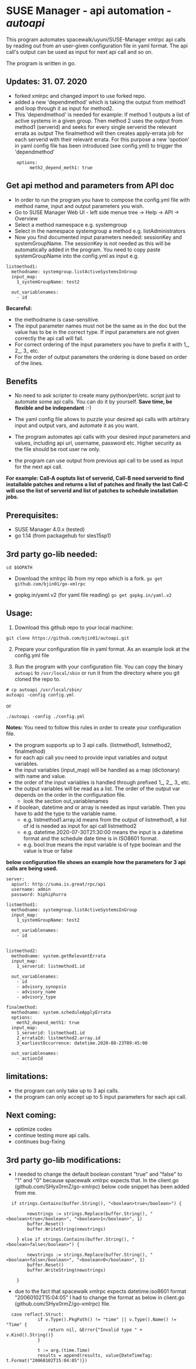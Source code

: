 # SUSE Manager - api automation - *autoapi*

This program automates spacewalk/uyuni/SUSE-Manager xmlrpc api calls by reading out from an user-given 
configuration file in yaml format. The api call's output can be used as input for next api call and so on.

The program is written in go.

## Updates: 31. 07. 2020
* forked xmlrpc and changed import to use forked repo.
* added a new 'dependmethod' which is taking the output from method1 and loop through it as input for method2. 
* This 'dependmethod' is needed for example:
    If method 1 outputs a list of active systems in a given group.
    Then method 2 uses the output from method1 (serverid) and seeks for every single serverid the relevant errata as output 
    The finalmethod will then creates apply-errata job for each serverid with their relevant errata.
    For this purpose a new 'opotion' in yaml config file has been introduced (see config.yml) to trigger the 'dependmethod'
    
```
    options:
         meth2_depend_meth1: true
```

## Get api method and parameters from API doc
* In order to run the program you have to compose the config.yml file with method name, input and output parameters you wish.
* Go to SUSE Manager Web UI - left side menue tree -> Help -> API -> Overview
* Select a method namespace e.g. systemgroup
* Select in the namespace systemgroup a method e.g. listAdministrators
* Now you find documented input parameters needed: sessionKey and systemGroupName.
The sessionKey is not needed as this will be automatically added in the program.
You need to copy paste systemGroupName into the config.yml as input e.g.
```
listmethod1:
  methodname: systemgroup.listActiveSystemsInGroup
  input_map:
    1_systemGroupName: test2
       
  out_variablenames:  
    - id
```
__Becareful:__ 
* the methodname is case-sensitive.
* The input parameter names must not be the same as in the doc but the value has to be in the correct type. If input parameters are not given correctly the api call will fail.
* For correct ordering of the input parameters you have to prefix it with 1_, 2_, 3_ etc.
* For the order of output parameters the ordering is done based on order of the lines.

## __Benefits__
* No need to ask scripter to create many python/perl/etc. script just to automate some api calls. You can do it by yourself. __Save time, be flexible and be independant__ :-)
* The yaml config file allows to puzzle your desired api calls with arbitrary input and output vars, and automate it as you want. 

* The program automates api calls with your desired input parameters and values, including api url, username, password etc. Higher security as the file should be root user rw only.
* the program can use output from previous api call to be used as input for the next api call.

__For example: Call-A ouptuts list of serverid, Call-B need serverid to find installable patches and returns a list of patches and finally the last Call-C will use the list of serverid and list of patches to schedule installation jobs.__

## Prerequisites:
* SUSE Manager 4.0.x (tested)
* go 1.14 (from packagehub for sles15sp1)

## 3rd party go-lib needed:
```cd $GOPATH```
* Download the xmlrpc lib from my repo which is a fork.
  ```go get github.com/bjin01/go-xmlrpc```

* gopkg.in/yaml.v2 (for yaml file reading)
  ```go get gopkg.in/yaml.v2```


## __Usage__:
1. Download this github repo to your local machine:

```git clone https://github.com/bjin01/autoapi.git```

2. Prepare your configuration file in yaml format.
As an example look at the config.yml file

3. Run the program with your configuration file.
You can copy the binary ```autoapi``` to ```/usr/local/sbin``` or run it from the directory where you git cloned the repo to.
```
# cp autoapi /usr/local/sbin/
autoapi -config config.yml

```
or

```./autoapi -config ./config.yml```

__Notes:__
You need to follow this rules in order to create your configuration file.
* the program supports up to 3 api calls. (listmethod1, listmethod2, finalmethod)
* for each api call you need to provide input variables and output variables.
* the input variables (input_map) will be handled as a map (dictionary) with name and value.
* the order of the input variables is handled through prefixed 1_, 2_, 3_ etc.
* the output variables will be read as a list. The order of the output var depends on the order in the configuration file.
  * look the section out_variablenames
* if boolean, datetime and or array is needed as input variable. Then you have to add the type to the variable name.
  * e.g. listmethod1.array.id means from the output of listmethod1, a list of id is needed as input for api call listmethod2
  * e.g. datetime.2020-07-30T21:30:00 means the input is a datetime format and the schedule date time is in ISO8601 format.
  * e.g. bool.true means the input variable is of type boolean and the value is true or false


__below configuration file shows an example how the parameters for 3 api calls are being used.__

```
server:
  apiurl: http://suma.is.great/rpc/api
  username: admin
  password: hiphiphurra

listmethod1:
  methodname: systemgroup.listActiveSystemsInGroup
  input_map:
    1_systemGroupName: test2
       
  out_variablenames:  
    - id


listmethod2:
  methodname: system.getRelevantErrata
  input_map:
    1_serverid: listmethod1.id

  out_variablenames: 
    - id
    - advisory_synopsis
    - advisory_name
    - advisory_type

finalmethod:
  methodname: system.scheduleApplyErrata
  options:
    meth2_depend_meth1: true
  input_map:
    1_serverid: listmethod1.id
    2_errataId: listmethod2.array.id
    3_earliestOccurrence: datetime.2020-08-23T09:45:00

  out_variablenames: 
    - actionId
```

## limitations:
* the program can only take up to 3 api calls.
* the program can only accept up to 5 input parameters for each api call.

## Next coming:
* optimize codes
* continue testing more api calls.
* continues bug-fixing

## 3rd party go-lib modifications:
* I needed to change the default boolean constant "true" and "false" to "1" and "0" because spacewalk xmlrpc expects that.
In the client.go (github.com/SHyx0rmZ/go-xmlrpc) below code snippet has been added from me.
```
  if strings.Contains(buffer.String(), "<boolean>true</boolean>") {

		newstrings := strings.Replace(buffer.String(), "<boolean>true</boolean>", "<boolean>1</boolean>", 1)
		buffer.Reset()
		buffer.WriteString(newstrings)

	} else if strings.Contains(buffer.String(), "<boolean>false</boolean>") {

		newstrings := strings.Replace(buffer.String(), "<boolean>false</boolean>", "<boolean>0</boolean>", 1)
		buffer.Reset()
		buffer.WriteString(newstrings)

	}
  ```
* due to the fact that spacewalk xmlrpc expects datetime.iso8601 format "20060102T15:04:05" I had to change the format as below in client.go (github.com/SHyx0rmZ/go-xmlrpc) file.
```
  case reflect.Struct:
			if v.Type().PkgPath() != "time" || v.Type().Name() != "Time" {
				return nil, &Error{"Invalid type " + v.Kind().String()}
			}

			t := arg.(time.Time)
			results = append(results, value{DateTimeTag: t.Format("20060102T15:04:05")})
```